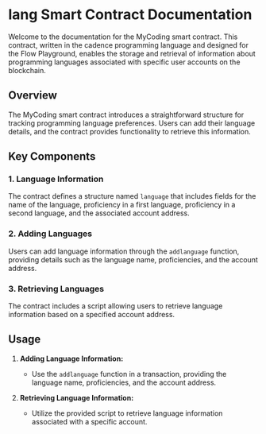 # lang Smart Contract Documentation

Welcome to the documentation for the MyCoding smart contract. This contract, written in the cadence programming language and designed for the Flow Playground, enables the storage and retrieval of information about programming languages associated with specific user accounts on the blockchain.

## Overview

The MyCoding smart contract introduces a straightforward structure for tracking programming language preferences. Users can add their language details, and the contract provides functionality to retrieve this information.

## Key Components

### 1. Language Information

The contract defines a structure named `language` that includes fields for the name of the language, proficiency in a first language, proficiency in a second language, and the associated account address.

### 2. Adding Languages

Users can add language information through the `addlanguage` function, providing details such as the language name, proficiencies, and the account address.

### 3. Retrieving Languages

The contract includes a script allowing users to retrieve language information based on a specified account address.

## Usage

1. **Adding Language Information:**
   - Use the `addlanguage` function in a transaction, providing the language name, proficiencies, and the account address.

2. **Retrieving Language Information:**
   - Utilize the provided script to retrieve language information associated with a specific account.
